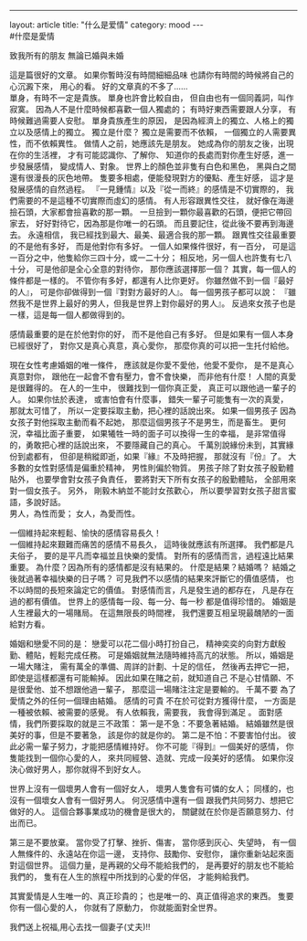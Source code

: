 ---
layout: article
title: "什么是爱情"
category: mood
---　 	
#什麼是愛情


致我所有的朋友
無論已婚與未婚


這是篇很好的文章。
如果你暫時沒有時間細細品味
也請你有時間的時候將自己的心沉澱下來，
用心的看。
好的文章真的不多了……            
單身，有時不一定是貴族。
單身也許會比較自由，
但自由也有一個同義詞，叫作寂寞。
因為人不是什麼時候都喜歡一個人獨處的；
有時好東西需要跟人分享，
有時候難過需要人安慰。
單身貴族產生的原因，
是因為經濟上的獨立、人格上的獨立以及感情上的獨立。
獨立是什麼？
獨立是需要而不依賴，
一個獨立的人需要異性，而不依賴異性。
做情人之前，她應該先是朋友。
她成為你的朋友之後，出現在你的生活裡，
才有可能認識你、了解你、
知道你的長處而對你產生好感，進一步發展感情，
變成情人、對象。
世界上的顏色並非隻有白色和黑色，
黑與白之間還有很漫長的灰色地帶。
隻要多相處，便能發現對方的優點、產生好感，
這才是發展感情的自然過程。
『一見鍾情』以及『從一而終』的感情是不切實際的，
我們需要的不是這種不切實際而虛幻的感情。
有人形容跟異性交往，
就好像在海邊撿石頭，大家都會撿喜歡的那一顆。
一旦撿到一顆你最喜歡的石頭，便把它帶回家去，
好好對待它，因為那是你唯一的石頭。
而且要記住，從此後不要再到海邊去。
永遠相信，
我已經找到最大、最美、最適合我的那一顆。
跟異性交往最重要的不是他有多好，
而是他對你有多好。
一個人如果條件很好，有一百分，
可是這一百分之中，他隻給你三四十分，或一二十分；
相反地，另一個人也許隻有七八十分，
可是他卻是全心全意的對待你，
那你應該選擇那一個？
其實，每一個人的條件都是一樣的。
不管你有多好，都還有人比你更好。
你雖然做不到一個『最好的人』，
可是你卻做得到一個『對對方最好的人』。
每一個男孩子都可以說：
『雖然我不是世界上最好的男人，但我是世界上對你最好的男人』。
反過來女孩子也是一樣，這是每一個人都做得到的。            

感情最重要的是在於他對你的好，
而不是他自己有多好。
但是如果有一個人本身已經很好了，
對你又是真心真意，真心愛你，
那麼你真的可以把一生托付給他。

現在女性考慮婚姻的唯一條件，
應該就是你愛不愛他，他愛不愛你，
是不是真心真意對你，
跟他在一起會不會有壓力，會不會快樂，
而非他有什麼！
人間的真愛是很難得的。
在人的一生中，
很難找到一個你真正愛，
真正可以跟他過一輩子的人。
如果你怯於表達，
或害怕會有什麼事，
錯失一輩子可能隻有一次的真愛，
那就太可惜了，
所以一定要採取主動，把心裡的話說出來。
如果一個男孩子
因為女孩子對他採取主動而看不起她，
那麼這個男孩子不是男生，而是畜生。
更何況，幸福比面子重要，
如果犧牲一時的面子可以換得一生的幸福，
是非常值得的，勇敢把心裡的話說出來，
不要隱藏自己的真心。
千萬別說緣份未到，其實緣份到處都有，
但卻是稍縱即逝，如果『緣』不及時把握，
那就沒有『份』了。
大多數的女性對感情是偏重於精神，
男性則偏於物質。
男孩子除了對女孩子殷勤體貼外，
也要學會對女孩子負責任，
要將對天下所有女孩子的殷勤體貼，
全部用來對一個女孩子。
另外，
剛毅木納並不能討女孩歡心，
所以要學習對女孩子甜言蜜語，多說好話。            
男人，為性而愛；
女人，為愛而性。

一個維持起來輕鬆、愉快的感情容易長久！            
一個維持起來艱難而痛苦的感情不易長久，
這時後就應該有所選擇。
我們都是凡夫俗子，
要的是平凡而幸福並且快樂的愛情。
對所有的感情而言，過程遠比結果重要。
為什麼？因為所有的感情都是沒有結果的。
什麼是結果？結婚嗎？
結婚之後就過著幸福快樂的日子嗎？
可見我們不以感情的結果來評斷它的價值感情，
也不以時間的長短來論定它的價值。
對感情而言，凡是發生過的都存在，
凡是存在過的都有價值。
世界上的感情每一段、每一分、每一秒
都是值得珍惜的。
婚姻是人生裡最大的一場賭局。
在這無限長的時間裡，
我們還要互相呈現最醜陋的一面給對方看。

婚姻和戀愛不同的是：
戀愛可以花二個小時打扮自己，
精神奕奕的向對方獻殷勤、體貼，輕鬆完成任務。
可是婚姻就無法隨時維持高亢的狀態。
所以，婚姻是一場大賭注，
需有萬全的準備、周詳的計劃、十足的信任，
然後再去押它一把，即使是這樣都還有可能輸掉。
因此如果在賭之前，就知道自己
不是心甘情願、不是很愛他、並不想跟他過一輩子，
那麼這一場賭注注定是要輸的。
千萬不要
為了愛情之外的任何一個理由結婚。
感情的可貴
不在於可從對方獲得什麼，
一方面是一種被依賴、被需要的感覺。
有人依賴我，需要我，
我會得到滿足
。
面對感情，我們所要採取的就是三不政策：
第一是不急：不要急著結婚。
結婚雖然是很美好的事，但是不要著急，
該是你的就是你的。
第二是不怕：不要害怕付出。
彼此必需一輩子努力，才能把感情維持好。
你不可能『得到』一個美好的感情，
你隻能找到一個你心愛的人，
來共同經營、造就、完成一段美好的感情。
如果你沒決心做好男人，那你就得不到好女人。

世界上沒有一個壞男人會有一個好女人，
壞男人隻會有可憐的女人；
同樣的，也沒有一個壞女人會有一個好男人。
何況感情中還有一個
跟我們共同努力、想把它做好的人。
這個合夥事業成功的機會是很大的，
關鍵就在於你是否願意努力、付出而已。

第三是不要放棄。
當你受了打擊、挫折、傷害，
當你感到灰心、失望時，
有一個人無條件的、永遠站在你這一邊，
支持你、鼓勵你、安慰你，
讓你重新站起來面對這個世界。
這個力量，是再親的父母不能給我們的，
是再要好的朋友也不能給我們的，
隻有在人生的旅程中所找到的心愛的伴侶，
才能夠給我們。

其實愛情是人生唯一的、真正珍貴的；
也是唯一的、真正值得追求的東西。
隻要你有一個心愛的人，
你就有了原動力，
你就能面對全世界。


我們送上祝福,用心去找一個妻子(丈夫)!!


	　
